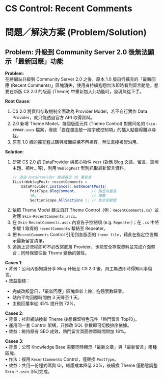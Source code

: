 # CS Control: Recent Comments

# 問題／解決方案 (Problem/Solution)

## Problem: 升級到 Community Server 2.0 後無法顯示「最新回應」功能

**Problem**:  
在將網站升級到 Community Server 2.0 之後，原本 1.0 版自行擴充的「最新回應 (Recent Comments)」區塊消失，使用者持續抱怨無法即時看到留言動態。想要在新版 CS 2.0 的版面 (Theme) 中重新加入此功能時，發現無從下手。

**Root Cause**:  
1. CS 2.0 將資料存取機制全面改為 Provider Model，若不自行實作 Data Provider，就只能透過官方 API 取得資料。  
2. 2.0 新增 Theme Model，每個版面元件 (Theme Control) 對應同名的 `Skin-#####.ascx` 檔案，導致「要在畫面放一段字或控制項」的插入點變得難以尋找。  
3. 原有 1.0 版的擴充程式碼與版面結構不再相容，無法直接複製沿用。

**Solution**:  
1. 研究 CS 2.0 的 DataProvider 與核心物件 `Post` (對應 Blog 文章、留言、論壇主題、相片…等)，利用 `WeblogPost` 型別抓取最新留言資料。  
   ```csharp
   // 透過 DataProvider 取得最近 10 筆留言
   IList<WeblogPost> recentComments = 
       DataProvider.Instance().GetRecentPosts( 
           PostType.BlogComment,       // 指定為留言
           10,                         // 筆數
           SectionScope.AllSections ); // 取全部範圍
   ```
2. 依照 Theme Model 建立自訂 Theme Control（例：`RecentComments.cs`）並對應 `Skin-RecentComments.ascx`。  
3. 在 `Skin-RecentComments.ascx` 內宣告子控制項 (e.g. `Repeater`)；在 `.cs` 中將步驟 1 取得的 `recentComments` 繫結至 Repeater。  
4. 把 `RecentComments` Control 引用到各版面的 `theme file`，藉此在指定位置顯示最新留言清單。  
5. 透過上述流程即可不必改寫底層 Provider，也能安全存取資料並完成介面整合；同時保留往後 Theme 變動的彈性。

**Cases 1**:  
• 背景：公司內部知識分享 Blog 升級至 CS 2.0 後，員工無法即時得知同事留言。  
• 效益指標：  
  - 完成改版當日，「最新回應」區塊重新上線，抱怨票數歸零。  
  - 站內平均回覆時間由 3 天降至 1 天。  
  - 主動回覆率從 45% 提升到 72%。

**Cases 2**:  
• 背景：社群網站換新 Theme 後想保留特色元件「熱門留言 Top10」。  
• 運用同一套 Control 架構，只修改 SQL 參數即可切換排序依據。  
• 效益：維持原有 SEO 成效，熱門留言頁面停留時間增加 18%。

**Cases 3**:  
• 背景：公司 Knowledge Base 需要同時顯示「最新文章」與「最新留言」兩種區塊。  
• 作法：複用 `RecentComments` Control，僅替換 `PostType`。  
• 效益：共用一份程式碼與 UI，維護成本降低 30%，後續換 Theme 僅動態調整 `Skin-*.ascx` 即可完成。